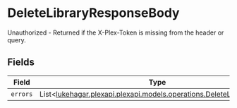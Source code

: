 # DeleteLibraryResponseBody

Unauthorized - Returned if the X-Plex-Token is missing from the header or query.


## Fields

| Field                                                                                                                   | Type                                                                                                                    | Required                                                                                                                | Description                                                                                                             |
| ----------------------------------------------------------------------------------------------------------------------- | ----------------------------------------------------------------------------------------------------------------------- | ----------------------------------------------------------------------------------------------------------------------- | ----------------------------------------------------------------------------------------------------------------------- |
| `errors`                                                                                                                | List<[lukehagar.plexapi.plexapi.models.operations.DeleteLibraryErrors](../../models/operations/DeleteLibraryErrors.md)> | :heavy_minus_sign:                                                                                                      | N/A                                                                                                                     |